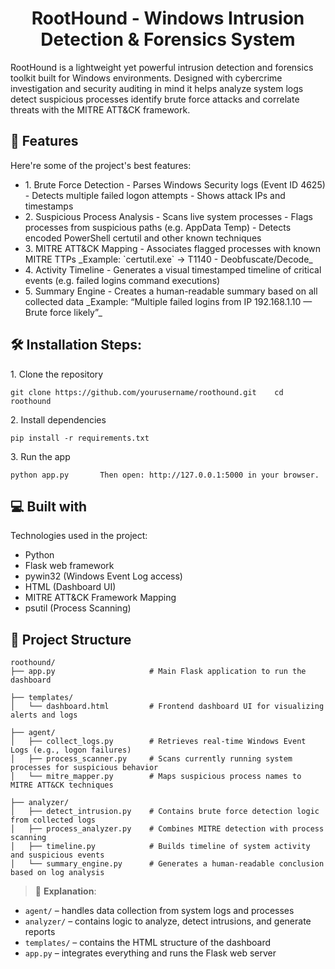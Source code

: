 <h1 align="center" id="title">RootHound - Windows Intrusion Detection &amp; Forensics System</h1>

<p id="description">RootHound is a lightweight yet powerful intrusion detection and forensics toolkit built for Windows environments. Designed with cybercrime investigation and security auditing in mind it helps analyze system logs detect suspicious processes identify brute force attacks and correlate threats with the MITRE ATT&amp;CK framework.</p>

  
  
<h2>🧐 Features</h2>

Here're some of the project's best features:

*   1\. Brute Force Detection - Parses Windows Security logs (Event ID 4625) - Detects multiple failed logon attempts - Shows attack IPs and timestamps
*   2\. Suspicious Process Analysis - Scans live system processes - Flags processes from suspicious paths (e.g. AppData Temp) - Detects encoded PowerShell certutil and other known techniques
*   3\. MITRE ATT&CK Mapping - Associates flagged processes with known MITRE TTPs \_Example: \`certutil.exe\` → T1140 - Deobfuscate/Decode\_
*   4\. Activity Timeline - Generates a visual timestamped timeline of critical events (e.g. failed logins command executions)
*   5\. Summary Engine - Creates a human-readable summary based on all collected data \_Example: “Multiple failed logins from IP 192.168.1.10 — Brute force likely”\_

<h2>🛠️ Installation Steps:</h2>

<p>1. Clone the repository</p>

```
git clone https://github.com/yourusername/roothound.git    cd roothound
```

<p>2. Install dependencies</p>

```
pip install -r requirements.txt
```

<p>3. Run the app</p>

```
python app.py       Then open: http://127.0.0.1:5000 in your browser.
```

  
  
<h2>💻 Built with</h2>

Technologies used in the project:

*   Python
*   Flask web framework
*   pywin32 (Windows Event Log access)
*   HTML (Dashboard UI)
*   MITRE ATT&CK Framework Mapping
*   psutil (Process Scanning)

## 📁 Project Structure

```
roothound/
├── app.py                     # Main Flask application to run the dashboard

├── templates/
│   └── dashboard.html         # Frontend dashboard UI for visualizing alerts and logs

├── agent/
│   ├── collect_logs.py        # Retrieves real-time Windows Event Logs (e.g., logon failures)
│   ├── process_scanner.py     # Scans currently running system processes for suspicious behavior
│   └── mitre_mapper.py        # Maps suspicious process names to MITRE ATT&CK techniques

├── analyzer/
│   ├── detect_intrusion.py    # Contains brute force detection logic from collected logs
│   ├── process_analyzer.py    # Combines MITRE detection with process scanning
│   ├── timeline.py            # Builds timeline of system activity and suspicious events
│   └── summary_engine.py      # Generates a human-readable conclusion based on log analysis
```

> 📌 **Explanation**:
- `agent/` – handles data collection from system logs and processes  
- `analyzer/` – contains logic to analyze, detect intrusions, and generate reports  
- `templates/` – contains the HTML structure of the dashboard  
- `app.py` – integrates everything and runs the Flask web server  
